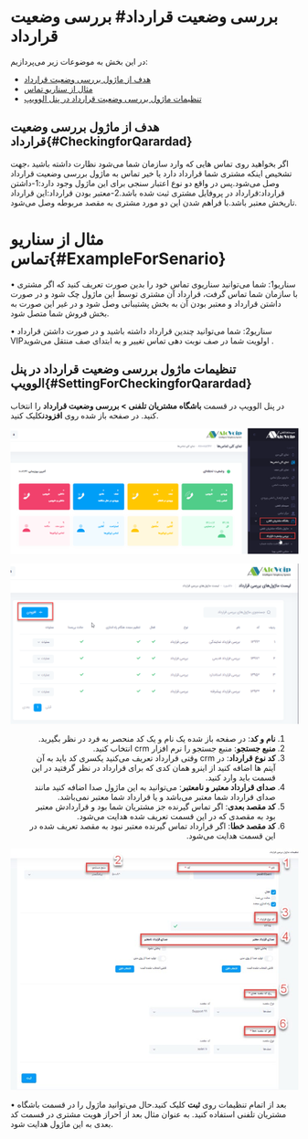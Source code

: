 #  بررسی وضعیت قرارداد#  بررسی وضعیت قرارداد

در این بخش به موضوعات زیر می‌پردازیم: <br>
- [هدف از ماژول بررسی وضعیت قرارداد](#CheckingforQarardad)
- [مثال از سناریو تماس](#ExampleForSenario)     
- [ تنظیمات ماژول بررسی وضعیت قرارداد در پنل الوویپ ](#SettingForCheckingforQarardad)

## هدف از ماژول بررسی وضعیت قرارداد{#CheckingforQarardad}

اگر بخواهید روی تماس هایی که وارد سازمان شما می‌شود نظارت داشته باشید ،جهت تشخیص اینکه مشتری شما  قرارداد دارد یا خیر تماس به ماژول بررسی وضعیت قرارداد وصل می‌شود.پس در واقع دو نوع اعتبار سنجی برای این ماژول وجود دارد:1-داشتن قرارداد:قرارداد در پروفایل مشتری ثبت شده باشد.2-معتبر بودن قرارداد:این قرارداد تاریخش معتبر باشد.با فراهم شدن این دو مورد مشتری به مقصد مربوطه وصل می‌شود. 

# مثال از سناریو تماس{#ExampleForSenario}

•	سناریو1: شما می‌توانید سناریوی تماس خود را بدین صورت تعریف کنید که اگر مشتری با سازمان شما تماس گرفت، قرارداد آن مشتری توسط این ماژول چک شود و در صورت داشتن قرارداد و معتبر بودن آن به بخش پشتیبانی وصل شود و در غیر این صورت به بخش فروش شما متصل شود.

•	سناریو2: شما می‌توانید چندین قرارداد داشته باشید و در صورت داشتن قرارداد VIPاولویت شما در صف نوبت دهی تماس تغییر و به ابتدای صف منتقل می‌شوید .

## تنظیمات ماژول بررسی وضعیت قرارداد در پنل الوویپ{#SettingForCheckingforQarardad}
در پنل الوویپ در قسمت **باشگاه مشتریان تلفنی > بررسی وضعیت قرارداد** را انتخاب کنید. در صفحه باز شده روی **افزودن**کلیک کنید.

![باز کردن ماژول بررسی قرار داد ](./Images/route-contract1.png)

![باز کردن ماژول بررسی قرار داد ](./Images/route-contract2.png)

<div dir="rtl">

1.	**نام و کد**: در صفحه باز شده یک نام و یک کد منحصر به فرد در نظر بگیرید.
2.	**منبع جستجو**: منبع جستجو را  نرم افزار crm  انتخاب کنید.
3.	**کد نوع قرارداد**: در crm وقتی قرارداد تعریف می‌کنید یکسری کد باید به آن آیتم ها اضافه کنید از اینرو همان کدی که برای قرارداد در نظر گرفتید در این قسمت باید وارد کنید.
4.	**صدای قرارداد معتبر و نامعتبر**: می‌توانید به این ماژول صدا اضافه کنید مانند صدای قرارداد شما معتبر می‌باشد و یا قرارداد شما معتبر نمی‌باشد.
5.	**کد مقصد بعدی**: اگر تماس گیرنده جز مشتریان شما بود و قراردادش معتبر بود به مقصدی که در این قسمت تعریف شده هدایت می‌شود.
6.	**کد مقصد خطا**: اگر قرارداد تماس گیرنده معتبر نبود به مقصد تعریف شده در این قسمت هدایت می‌شود.

</div>

![باز کردن ماژول بررسی قرار داد ](./Images/gharadad-2.jpg)

•	بعد از اتمام تنظیمات روی **ثبت** کلیک کنید.حال می‌توانید ماژول را در قسمت باشگاه مشتریان تلفنی استفاده کنید. به عنوان مثال بعد از احراز هویت مشتری در قسمت کد بعدی به این ماژول هدایت شود.
